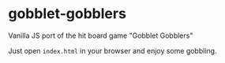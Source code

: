# gobblet-gobblers
Vanilla JS port of the hit board game "Gobblet Gobblers"  

Just open `index.html` in your browser and enjoy some gobbling.
